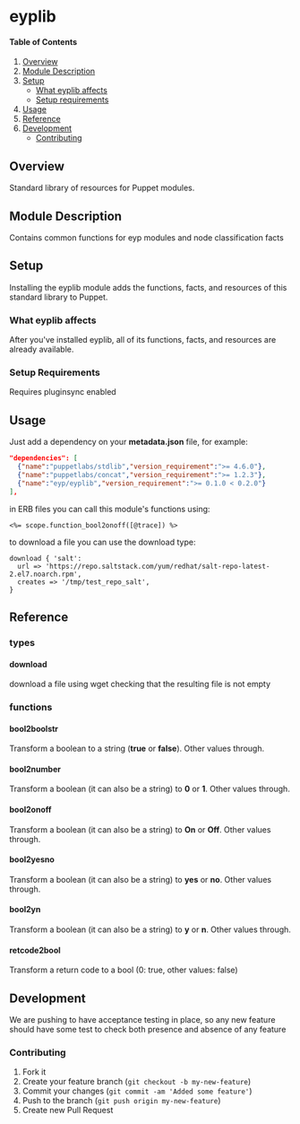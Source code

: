 # eyplib

#### Table of Contents

1. [Overview](#overview)
2. [Module Description](#module-description)
3. [Setup](#setup)
    * [What eyplib affects](#what-eyplib-affects)
    * [Setup requirements](#setup-requirements)
4. [Usage](#usage)
5. [Reference](#reference)
6. [Development](#development)
    * [Contributing](#contributing)

## Overview

Standard library of resources for Puppet modules.

## Module Description

Contains common functions for eyp modules and node classification facts

## Setup

Installing the eyplib module adds the functions, facts, and resources of this standard library to Puppet.

### What eyplib affects

After you've installed eyplib, all of its functions, facts, and resources are already available.

### Setup Requirements

Requires pluginsync enabled

## Usage

Just add a dependency on your **metadata.json** file, for example:

```json
"dependencies": [
  {"name":"puppetlabs/stdlib","version_requirement":">= 4.6.0"},
  {"name":"puppetlabs/concat","version_requirement":">= 1.2.3"},
  {"name":"eyp/eyplib","version_requirement":">= 0.1.0 < 0.2.0"}
],
```

in ERB files you can call this module's functions using:

```erb
<%= scope.function_bool2onoff([@trace]) %>
```

to download a file you can use the download type:

```
download { 'salt':
  url => 'https://repo.saltstack.com/yum/redhat/salt-repo-latest-2.el7.noarch.rpm',
  creates => '/tmp/test_repo_salt',
}
```

## Reference

### types

#### download

download a file using wget checking that the resulting file is not empty

### functions

#### bool2boolstr

Transform a boolean to a string (**true** or **false**). Other values through.

#### bool2number

Transform a boolean (it can also be a string) to **0** or **1**. Other values through.

#### bool2onoff

Transform a boolean (it can also be a string) to **On** or **Off**. Other values through.

#### bool2yesno

Transform a boolean (it can also be a string) to **yes** or **no**. Other values through.

#### bool2yn

Transform a boolean (it can also be a string) to **y** or **n**. Other values through.

#### retcode2bool

Transform a return code to a bool (0: true, other values: false)


## Development

We are pushing to have acceptance testing in place, so any new feature should
have some test to check both presence and absence of any feature

### Contributing

1. Fork it
2. Create your feature branch (`git checkout -b my-new-feature`)
3. Commit your changes (`git commit -am 'Added some feature'`)
4. Push to the branch (`git push origin my-new-feature`)
5. Create new Pull Request
